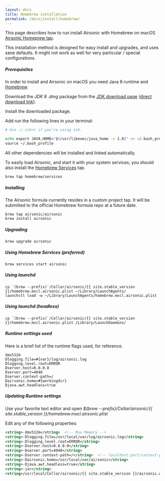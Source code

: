 ```yaml
---
layout: docs
title: Homebrew installation
permalink: /docs/install/homebrew/
---
```

This page describes how to run install Airsonic with Homebrew on macOS [Airsonic Homeprew tap](https://github.com/airsonic/homebrew-airsonic/).

This installation method is designed for easy install and upgrades, and uses sane defaults. It might not work as well for very particular / special configurations.

##### Prerequisites

In order to install and Airsonic on macOS you need Java 8 runtime and [Homebrew](https://brew.sh).

Download the _JDK 8 .dmg_ package from the [JDK download page](https://www.oracle.com/technetwork/java/javase/downloads/jdk8-downloads-2133151.html) ([direct download link](http://download.oracle.com/otn-pub/java/jdk/8u191-b12/2787e4a523244c269598db4e85c51e0c/jdk-8u191-macosx-x64.dmg)).

Install the downloaded package.

Add run the following lines in your terminal:

```bash
# Use ~/.zshrc if you're using zsh.

echo export JAVA_HOME="$(/usr/libexec/java_home -v 1.8)" >> ~/.bash_profile \
source ~/.bash_profile
```

All other dependencies will be installed and linked automatically.

To easily load Airsonic, and start it with your system services, you should also install the [Homebrew Services](https://github.com/Homebrew/homebrew-services) tap.

```
brew tap homebrew/services
```

##### Installing

The Airsonic formula currently resides in a custom project tap. It will be submitted to the official Homebrew formula repo at a future date.

```
brew tap airsonic/airsonic
brew install airsonic
```

##### Upgrading

```
brew upgrade airsonic
```

##### Using Homebrew Services (preferred)

```
brew services start airsonic
```

##### Using launchd

```
cp `(brew --prefix)`/Cellar/airsonic/{{ site.stable_version }}/homebrew.mxcl.airsonic.plist ~/Library/LaunchAgents/
launchctl load -w ~/Library/LaunchAgents/homebrew.mxcl.airsonic.plist
```

##### Using launchd (headless)

```
cp `(brew --prefix)`/Cellar/airsonic/{{ site.stable_version }}/homebrew.mxcl.airsonic.plist /Library/LaunchDaemons/
```

##### Runtime settings used

Here is a brief list of the runtime flags used, for reference.

```
Xmx512m
Dlogging.file=#{var}/log/airsonic.log
Dlogging.level.root=ERROR
Dserver.host=0.0.0.0
Dserver.port=4040
Dserver.context-path=/
Dairsonic.home=#{workingdir}
Djava.awt.headless=true
```

##### Updating Runtime settings

Use your favorite text editor and open _$(brew --prefix)/Cellar/airsonic/{{ site.stable_version }}/homebrew.mxcl.airsonic.plist_

Edit any of the following properties:
```xml
<string>-Xmx512m</string>  <!-- Max Memory -->
<string>-Dlogging.file=/usr/local/var/log/airsonic.log</string>
<string>-Dlogging.level.root=ERROR</string>
<string>-Dserver.host=0.0.0.0</string>
<string>-Dserver.port=4040</string>
<string>-Dserver.context-path=/</string>  <!-- localhost:port/context-path, e.g.: /airsonic -->
<string>-Dairsonic.home=/usr/local/var/airsonic</string>
<string>-Djava.awt.headless=true</string>
<string>-jar</string>
<string>/usr/local/Cellar/airsonic/{{ site.stable_version }}/airsonic.war</string>
```